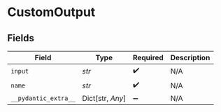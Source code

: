 # CustomOutput


## Fields

| Field                | Type                 | Required             | Description          |
| -------------------- | -------------------- | -------------------- | -------------------- |
| `input`              | *str*                | :heavy_check_mark:   | N/A                  |
| `name`               | *str*                | :heavy_check_mark:   | N/A                  |
| `__pydantic_extra__` | Dict[str, *Any*]     | :heavy_minus_sign:   | N/A                  |